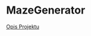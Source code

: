 # MazeGenerator

[Opis Projektu](https://drive.google.com/file/d/1esnG0IbYRe3VcV00wM6T0Ib3AsCgPBqU/view)